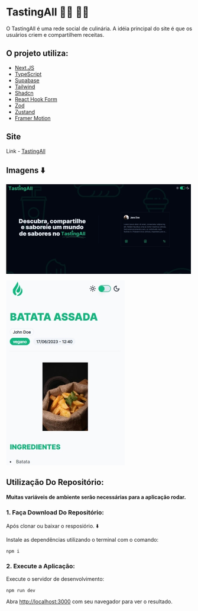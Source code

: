 # TastingAll :cook: :woman_cook:

O TastingAll é uma rede social de culinária. A idéia principal do site é que os usuários criem e compartilhem receitas.

## O projeto utiliza:

- [Next.JS](https://nextjs.org/)
- [TypeScript](https://www.typescriptlang.org/)
- [Supabase](https://supabase.com/)
- [Tailwind](https://tailwindcss.com/)
- [Shadcn](https://ui.shadcn.com/)
- [React Hook Form](https://react-hook-form.com/)
- [Zod](https://zod.dev/)
- [Zustand](https://zustand-demo.pmnd.rs/)
- [Framer Motion](https://www.framer.com/motion/)

## Site

Link - [TastingAll](https://tasting-all.vercel.app/)

## Imagens :arrow_down:

![Imagem TastingAll 1](./public/git/git-hero.jpg)

![Imagem TastingAll 2](./public/git/git-recipe.jpg)

## Utilização Do Repositório:

#### Muitas variáveis de ambiente serão necessárias para a aplicação rodar.

### 1. Faça Download Do Repositório:

Após clonar ou baixar o resposiório. :arrow_down:

Instale as dependências utilizando o terminal com o comando:

```
npm i
```

### 2. Execute a Aplicação:

Execute o servidor de desenvolvimento:

```
npm run dev
```

Abra [http://localhost:3000](http://localhost:3000) com seu navegador para ver o resultado.

